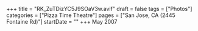 +++
title = "RK_ZuTDizYC5J9SOaV3w.avif"
draft = false
tags = ["Photos"]
categories = ["Pizza Time Theatre"]
pages = ["San Jose, CA (2445 Fontaine Rd)"]
startDate = ""
+++
May 2007
